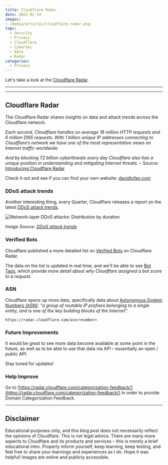 ```yaml
---
title: Cloudflare Radar
date: 2022-01-24
images: 
- /media/articles/cloudflare-radar.png
tags:
  - Security
  - Privacy
  - Cloudflare
  - CyberSec
  - Data
  - Radar
categories:
  - Privacy
---
```


Let's take a look at the [Cloudflare Radar](https://radar.cloudflare.com/).

* * *
* * *

## Cloudflare Radar

The Cloudflare Radar shares insights on data and attack trends across the Cloudflare network.

_Each second, Cloudflare handles on average 18 million HTTP requests and 6 million DNS requests. With 1 billion unique IP addresses connecting to Cloudflare’s network we have one of the most representative views on Internet traffic worldwide._

_And by blocking 72 billion cyberthreats every day Cloudflare also has a unique position in understanding and mitigating Internet threats._ – Source: [Introducing Cloudflare Radar](https://blog.cloudflare.com/introducing-cloudflare-radar/)

Check it out and see if you can find your own website: [davidtofan.com](https://radar.cloudflare.com/domain/davidtofan.com)

### DDoS attack trends

Another interesting thing, every Quarter, Cloudflare releases a report on the latest [DDoS attack trends](https://radar.cloudflare.com/notebooks/ddos).

![Network-layer DDoS attacks: Distribution by duration](/media/articles/cloudflare-radar-network-layer-ddos-attack-chart.png)

_Image Source: [DDoS attack trends](https://radar.cloudflare.com/notebooks/ddos)_

### Verified Bots

Cloudflare published a more detailed list on [Verified Bots](https://radar.cloudflare.com/verified-bots) on Cloudflare Radar.

The data on the list is updated in real time, and we'll be able to see [Bot Tags](https://developers.cloudflare.com/bots/concepts/cloudflare-bot-tags/), which provide more _detail about why Cloudflare assigned a bot score to a request_.

### ASN

Cloudflare opens up more data, specifically data about [Autonomous System Numbers (ASN)](https://blog.cloudflare.com/asn-on-radar/): _"a group of routable IP prefixes belonging to a single entity, and is one of the key building blocks of the Internet"_.

`https://radar.cloudflare.com/asn/<number>`

### Future Improvements

It would be great to see more data become available at some point in the future, as well as to be able to use that data via API – essentially an open / public API.

Stay tuned for updates!

### Help Improve

Go to [https://radar.cloudflare.com/categorization-feedback/](https://radar.cloudflare.com/categorization-feedback/) in order to provide Domain Categorization Feedback.

* * *

## Disclaimer

Educational purposes only, and this blog post does not necessarily reflect the opinions of Cloudflare. This is not legal advice. There are many more aspects to Cloudflare and its products and services – this is merely a brief educational intro. Properly inform yourself, keep learning, keep testing, and feel free to share your learnings and experiences as I do. Hope it was helpful! Images are online and publicly accessible.
